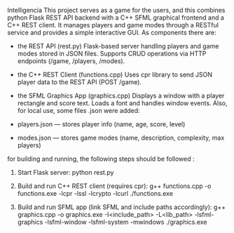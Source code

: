 Intelligencia 
This project serves as a game for the users, and this combines python Flask REST API backend with a C++ SFML graphical frontend and a C++ REST client. It manages players and game modes through a RESTful service and provides a simple interactive GUI.
As components there are:
- the REST API (rest.py)
Flask-based server handling players and game modes stored in JSON files. Supports CRUD operations via HTTP endpoints (/game, /players, /modes).

- the C++ REST Client (functions.cpp)
Uses cpr library to send JSON player data to the REST API (POST /game).

- the SFML Graphics App (graphics.cpp)
Displays a window with a player rectangle and score text. Loads a font and handles window events.
Also, for local use, some files .json were added:
- players.json — stores player info (name, age, score, level)
- modes.json — stores game modes (name, description, complexity, max players)

for building and running, the following steps should be followed :

1. Start Flask server:
python rest.py

2. Build and run C++ REST client (requires cpr):
g++ functions.cpp -o functions.exe -lcpr -lssl -lcrypto -lcurl
./functions.exe

3. Build and run SFML app (link SFML and include paths accordingly):
g++ graphics.cpp -o graphics.exe -I<include_path> -L<lib_path> -lsfml-graphics -lsfml-window -lsfml-system -mwindows
./graphics.exe



